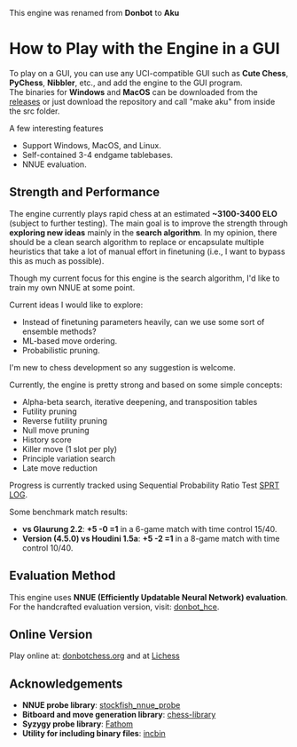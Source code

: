 This engine was renamed from **Donbot** to **Aku**

# How to Play with the Engine in a GUI

To play on a GUI, you can use any UCI-compatible GUI such as **Cute Chess**, **PyChess**, **Nibbler**, etc., and add the engine to the GUI program.  
The binaries for **Windows** and **MacOS** can be downloaded from the [releases](https://github.com/hoavu-cs/donbot-chess-engine/releases/) or just download the repository and call "make aku" from inside the src folder.

A few interesting features
- Support Windows, MacOS, and Linux.
- Self-contained 3-4 endgame tablebases.
- NNUE evaluation.

## Strength and Performance

The engine currently plays rapid chess at an estimated **~3100-3400 ELO** (subject to further testing). The main goal is to improve the strength through **exploring new ideas** mainly in the **search algorithm**. In my opinion, there should be a clean search algorithm to replace or encapsulate multiple heuristics that take a lot of manual effort in finetuning (i.e., I want to bypass this as much as possible).

Though my current focus for this engine is the search algorithm, I'd like to train my own NNUE at some point. 

Current ideas I would like to explore:
- Instead of finetuning parameters heavily, can we use some sort of ensemble methods?
- ML-based move ordering.
- Probabilistic pruning.

I'm new to chess development so any suggestion is welcome.

Currently, the engine is pretty strong and based on some simple concepts: 

- Alpha-beta search, iterative deepening, and transposition tables
- Futility pruning
- Reverse futility pruning
- Null move pruning
- History score 
- Killer move (1 slot per ply)
- Principle variation search
- Late move reduction

Progress is currently tracked using Sequential Probability Ratio Test [SPRT LOG](https://github.com/hoavu-cs/aku-chess-engine/tree/main/sprt).

Some benchmark match results:

- **vs Glaurung 2.2**: **+5 -0 =1** in a 6-game match with time control 15/40.
- **Version (4.5.0) vs Houdini 1.5a**: **+5 -2 =1** in a 8-game match with time control 10/40.

## Evaluation Method

This engine uses **NNUE (Efficiently Updatable Neural Network) evaluation**.  
For the handcrafted evaluation version, visit: [donbot_hce](https://github.com/hoavu-cs/donbot_hce).

## Online Version

Play online at: [donbotchess.org](https://donbotchess.org/) and at [Lichess](https://lichess.org/@/AkuBot)

## Acknowledgements

- **NNUE probe library**: [stockfish_nnue_probe](https://github.com/VedantJoshi1409/stockfish_nnue_probe)
- **Bitboard and move generation library**: [chess-library](https://github.com/Disservin/chess-library)
- **Syzygy probe library**: [Fathom](https://github.com/jdart1/Fathom)
- **Utility for including binary files**: [incbin](https://github.com/graphitemaster/incbin)
